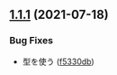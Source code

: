 ## [1.1.1](https://github.com/cat12079801/meow-command/compare/v1.1.0...v1.1.1) (2021-07-18)


### Bug Fixes

* 型を使う ([f5330db](https://github.com/cat12079801/meow-command/commit/f5330db04ccd2715cd479b49ae545cf0034f8920))
